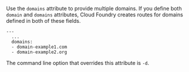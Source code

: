 Use the `domains` attribute to provide multiple domains. If you define both `domain` and `domains` attributes, Cloud Foundry creates routes for domains defined in both of these fields.

```
---
  ...
  domains:
  - domain-example1.com
  - domain-example2.org
```

The command line option that overrides this attribute is `-d`.